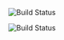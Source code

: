 ![Build Status](https://github.com/Svetlana2704/.github/workflows/badge.svg)

![Build Status](https://github.com/Svetlana2704/.github/workflows/blank.yml/badge.svg)
